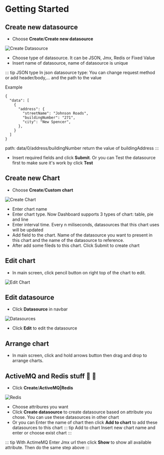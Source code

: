 # Getting Started

## Create new datasource
* Choose **Create**/**Create new datasource**

![Create Datasource](/pictures/createds.png)

* Choose type of datasource. It can be JSON, Jmx, Redis or Fixed Value 
* Insert name of datasource, name of datasource is unique

::: tip JSON type
In json datasource type: You can change request method or add header/body,... and the path to the value

Example
```json{6}
{
  "data": [
    {
      "address": {
        "streetName": "Johnson Roads",
        "buildingNumber": "271",
        "city": "New Spencer",
      },
    }
  ]
}
```
path: data/0/address/buildingNumber return the value of buildingAddress
:::
* Insert required fields and click **Submit**. Or you can Test the datasource first to make sure it's work by click **Test**

## Create new Chart
* Choose **Create**/**Custom chart**

![Create Chart](/pictures/createchart.png)

* Enter chart name 
* Enter chart type. Now Dashboard supports 3 types of chart: table, pie and line
* Enter interval time. Every n miliseconds, datasources that this chart uses will be updated
* Add field to the chart. Name of the datasource you want to present in this chart and the name of the datasource to reference.
* After add some fileds to this chart. Click Submit to create chart

## Edit chart
* In main screen, click pencil button on right top of the chart to edit.

![Edit Chart](/pictures/edit.png)

## Edit datasource
* Click **Datasource** in navbar

![Datasources](/pictures/datasources.png)

* Click **Edit** to edit the datasource

## Arrange chart
* In main screen, click and hold arrows button then drag and drop to arrange charts.

## ActiveMQ and Redis stuff :tada: :100:
* Click **Create**/**ActiveMQ|Redis**

![Redis](/pictures/redis.png)

* Choose attribures you want
* Click **Create datasource** to create datasource based on attribute you chose. You can use these datasources in other chart
* Or you can Enter the name of chart then click **Add to chart** to add these datasources to this chart
::: tip Add to chart
Insert new chart name and enter or choose exist chart
:::

::: tip With ActimeMQ
Enter Jmx url then click **Show** to show all available attribute. Then do the same step above
:::
